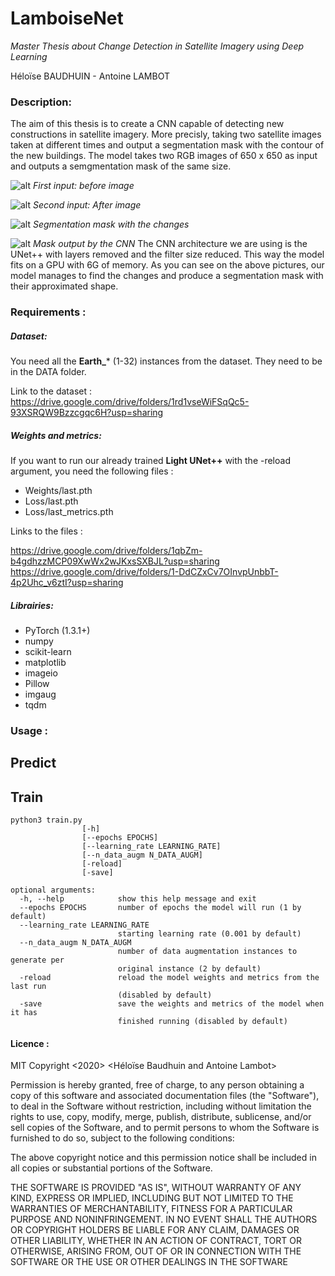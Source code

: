 # LamboiseNet

*Master Thesis about Change Detection in Satellite Imagery using Deep Learning*

Héloïse BAUDHUIN - Antoine LAMBOT

### Description:

The aim of this thesis is to create a CNN capable of detecting new constructions in satellite imagery. More precisly, taking two satellite images taken at different times and output a segmentation mask with the contour of the new buildings. The model takes two RGB images of 650 x 650 as input and outputs a semgmentation mask of the same size.

![alt ](https://github.com/hbaudhuin/LamboiseNet/blob/master/Example/before.png?raw=true)
*First input: before image*

![alt ](https://github.com/hbaudhuin/LamboiseNet/blob/master/Example/after.png?raw=true)
*Second input: After image*

![alt ](https://github.com/hbaudhuin/LamboiseNet/blob/master/Example/gt.png?raw=true)
*Segmentation mask with the changes*

![alt ](https://github.com/hbaudhuin/LamboiseNet/blob/master/Example/output.png?raw=true)
*Mask output by the CNN*
 The CNN architecture we are using is the UNet++ with layers removed and the filter size reduced. This way the model fits on a GPU with 6G of memory. As you can see on the above pictures, our model manages to find the changes and produce a segmentation mask with their approximated shape.




### Requirements :

##### Dataset:
You need all the **Earth_*** (1-32) instances from the dataset.
They need to be in the DATA folder.

Link to the dataset : https://drive.google.com/drive/folders/1rd1vseWiFSqQc5-93XSRQW9Bzzcgqc6H?usp=sharing 

##### Weights and metrics:
If you want to run our already trained **Light UNet++** with the -reload argument, you need the following files :
- Weights/last.pth
- Loss/last.pth
- Loss/last_metrics.pth

Links to the files :

https://drive.google.com/drive/folders/1qbZm-b4gdhzzMCP09XwWx2wJKxsSXBJL?usp=sharing
https://drive.google.com/drive/folders/1-DdCZxCv7OInvpUnbbT-4p2Uhc_v6ztI?usp=sharing

##### Librairies:
- PyTorch (1.3.1+)
- numpy
- scikit-learn
- matplotlib
- imageio
- Pillow
- imgaug
- tqdm

### Usage :
## Predict

## Train
```
python3 train.py 
                [-h]
                [--epochs EPOCHS] 
                [--learning_rate LEARNING_RATE]
                [--n_data_augm N_DATA_AUGM] 
                [-reload] 
                [-save]
                
optional arguments:
  -h, --help            show this help message and exit
  --epochs EPOCHS       number of epochs the model will run (1 by default)
  --learning_rate LEARNING_RATE
                        starting learning rate (0.001 by default)
  --n_data_augm N_DATA_AUGM
                        number of data augmentation instances to generate per
                        original instance (2 by default)
  -reload               reload the model weights and metrics from the last run
                        (disabled by default)
  -save                 save the weights and metrics of the model when it has
                        finished running (disabled by default)
```

#### Licence : 
MIT
Copyright <2020> <Héloïse Baudhuin and Antoine Lambot>

Permission is hereby granted, free of charge, to any person obtaining a copy of this software and associated documentation files (the "Software"), to deal in the Software without restriction, including without limitation the rights to use, copy, modify, merge, publish, distribute, sublicense, and/or sell copies of the Software, and to permit persons to whom the Software is furnished to do so, subject to the following conditions:

The above copyright notice and this permission notice shall be included in all copies or substantial portions of the Software.

THE SOFTWARE IS PROVIDED "AS IS", WITHOUT WARRANTY OF ANY KIND, EXPRESS OR IMPLIED, INCLUDING BUT NOT LIMITED TO THE WARRANTIES OF MERCHANTABILITY, FITNESS FOR A PARTICULAR PURPOSE AND NONINFRINGEMENT. IN NO EVENT SHALL THE AUTHORS OR COPYRIGHT HOLDERS BE LIABLE FOR ANY CLAIM, DAMAGES OR OTHER LIABILITY, WHETHER IN AN ACTION OF CONTRACT, TORT OR OTHERWISE, ARISING FROM, OUT OF OR IN CONNECTION WITH THE SOFTWARE OR THE USE OR OTHER DEALINGS IN THE SOFTWARE
